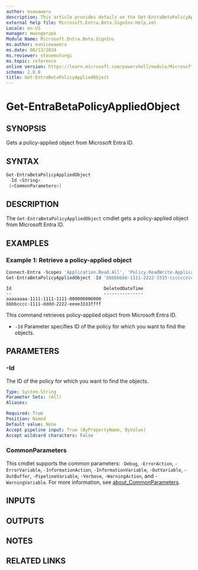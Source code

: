 ```yaml
---
author: msewaweru
description: This article provides details on the Get-EntraBetaPolicyAppliedObject command.
external help file: Microsoft.Entra.Beta.SignIns-Help.xml
Locale: en-US
manager: mwongerapk
Module Name: Microsoft.Entra.Beta.SignIns
ms.author: eunicewaweru
ms.date: 08/13/2024
ms.reviewer: stevemutungi
ms.topic: reference
online version: https://learn.microsoft.com/powershell/module/Microsoft.Entra.Beta.SignIns/Get-EntraBetaPolicyAppliedObject
schema: 2.0.0
title: Get-EntraBetaPolicyAppliedObject
---
```


# Get-EntraBetaPolicyAppliedObject

## SYNOPSIS

Gets a policy-applied object from Microsoft Entra ID.

## SYNTAX

```powershell
Get-EntraBetaPolicyAppliedObject
 -Id <String>
 [<CommonParameters>]
```

## DESCRIPTION

The `Get-EntraBetaPolicyAppliedObject` cmdlet gets a policy-applied object from Microsoft Entra ID.

## EXAMPLES

### Example 1: Retrieve a policy-applied object

```powershell
Connect-Entra -Scopes 'Application.Read.All', 'Policy.ReadWrite.ApplicationConfiguration'
Get-EntraBetaPolicyAppliedObject -Id 'bbbbbbbb-1111-2222-3333-cccccccccccc'
```

```Output
Id                                   DeletedDateTime
--                                   ---------------
aaaaaaaa-1111-1111-1111-000000000000
bbbbcccc-1111-dddd-2222-eeee3333ffff
```

This command retrieves policy-applied object from Microsoft Entra ID.

- `-Id` Parameter specifies ID of the policy for which you want to find the objects.

## PARAMETERS

### -Id

The ID of the policy for which you want to find the objects.

```yaml
Type: System.String
Parameter Sets: (All)
Aliases:

Required: True
Position: Named
Default value: None
Accept pipeline input: True (ByPropertyName, ByValue)
Accept wildcard characters: False
```

### CommonParameters

This cmdlet supports the common parameters: `-Debug`, `-ErrorAction`, `-ErrorVariable`, `-InformationAction`, `-InformationVariable`, `-OutVariable`, `-OutBuffer`, `-PipelineVariable`, `-Verbose`, `-WarningAction`, and `-WarningVariable`. For more information, see [about_CommonParameters](https://go.microsoft.com/fwlink/?LinkID=113216).

## INPUTS

## OUTPUTS

## NOTES

## RELATED LINKS
